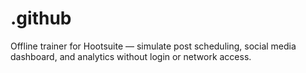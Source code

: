 # .github
Offline trainer for Hootsuite — simulate post scheduling, social media dashboard, and analytics without login or network access.
